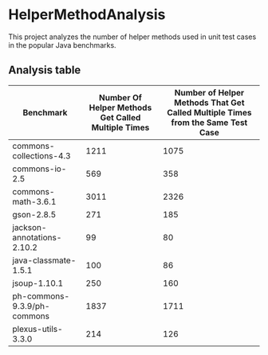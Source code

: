# HelperMethodAnalysis
This project analyzes the number of helper methods used in unit test cases in the popular Java benchmarks.

## Analysis table
| Benchmark | Number Of Helper Methods Get Called Multiple Times | Number of Helper Methods That Get Called Multiple Times from the Same Test Case
| --- | --- | --- |
| commons-collections-4.3 | 1211 | 1075 |
| commons-io-2.5 | 569 | 358 |
| commons-math-3.6.1 | 3011 | 2326 |
| gson-2.8.5 | 271 | 185 |
| jackson-annotations-2.10.2 | 99 | 80 |
| java-classmate-1.5.1 | 100 | 86 |
| jsoup-1.10.1 | 250 | 160 |
| ph-commons-9.3.9/ph-commons | 1837 | 1711 |
| plexus-utils-3.3.0 | 214 | 126 |
